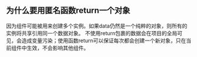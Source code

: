 ## 为什么要用匿名函数return一个对象

因为组件可能被用来创建多个实例。如果data仍然是一个纯粹的对象，则所有的实例将共享引用同一个数据对象。
不使用return包裹的数据会在项目的全局可见，会造成变量污染；使用函数return可以保证每次都会创建一个新对象，只在当前组件中生效，不会影响其他组件。